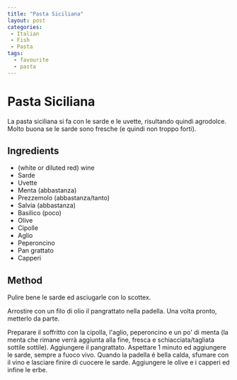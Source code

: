 ```yaml
---
title: "Pasta Siciliana"
layout: post
categories:
 - Italian
 - Fish
 - Pasta
tags:
  - favourite
  - pasta
---
```

# Pasta Siciliana

La pasta siciliana si fa con le sarde e le uvette, risultando quindi agrodolce. Molto buona se le sarde sono fresche (e quindi non troppo forti).


## Ingredients

- (white or diluted red) wine
- Sarde
- Uvette
- Menta (abbastanza)
- Prezzemolo (abbastanza/tanto)
- Salvia (abbastanza)
- Basilico (poco)
- Olive
- Cipolle
- Aglio
- Peperoncino
- Pan grattato
- Capperi

## Method

Pulire bene le sarde ed asciugarle con lo scottex. 

Arrostire con un filo di olio il pangrattato nella padella. Una volta pronto, metterlo da parte.

Preparare il soffritto con la cipolla, l'aglio, peperoncino e un po' di menta (la menta che rimane verrà aggiunta alla fine, fresca e schiacciata/tagliata sottile sottile). Aggiungere il pangrattato. Aspettare 1 minuto ed aggiungere le sarde, sempre a fuoco vivo. Quando la padella é bella calda, sfumare con il vino e lasciare finire di cuocere le sarde. Aggiungere le olive e i capperi ed infine le erbe.
